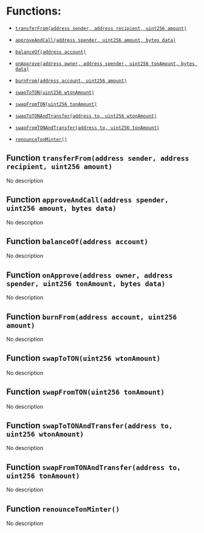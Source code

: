 # Functions:

- [`transferFrom(address sender, address recipient, uint256 amount)`](#ITON-transferFrom-address-address-uint256-)

- [`approveAndCall(address spender, uint256 amount, bytes data)`](#ITON-approveAndCall-address-uint256-bytes-)

- [`balanceOf(address account)`](#ITON-balanceOf-address-)

- [`onApprove(address owner, address spender, uint256 tonAmount, bytes data)`](#ITON-onApprove-address-address-uint256-bytes-)

- [`burnFrom(address account, uint256 amount)`](#ITON-burnFrom-address-uint256-)

- [`swapToTON(uint256 wtonAmount)`](#ITON-swapToTON-uint256-)

- [`swapFromTON(uint256 tonAmount)`](#ITON-swapFromTON-uint256-)

- [`swapToTONAndTransfer(address to, uint256 wtonAmount)`](#ITON-swapToTONAndTransfer-address-uint256-)

- [`swapFromTONAndTransfer(address to, uint256 tonAmount)`](#ITON-swapFromTONAndTransfer-address-uint256-)

- [`renounceTonMinter()`](#ITON-renounceTonMinter--)

## Function `transferFrom(address sender, address recipient, uint256 amount) `

No description

## Function `approveAndCall(address spender, uint256 amount, bytes data) `

No description

## Function `balanceOf(address account) `

No description

## Function `onApprove(address owner, address spender, uint256 tonAmount, bytes data) `

No description

## Function `burnFrom(address account, uint256 amount) `

No description

## Function `swapToTON(uint256 wtonAmount) `

No description

## Function `swapFromTON(uint256 tonAmount) `

No description

## Function `swapToTONAndTransfer(address to, uint256 wtonAmount) `

No description

## Function `swapFromTONAndTransfer(address to, uint256 tonAmount) `

No description

## Function `renounceTonMinter() `

No description
